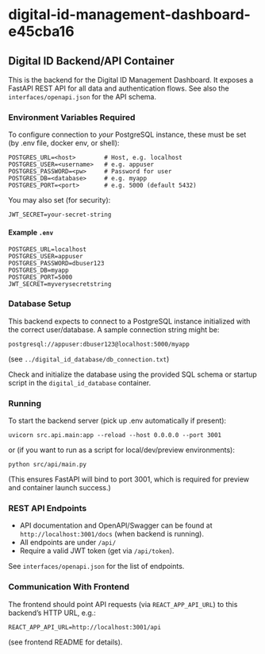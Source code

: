# digital-id-management-dashboard-e45cba16

## Digital ID Backend/API Container

This is the backend for the Digital ID Management Dashboard. It exposes a FastAPI REST API for all data and authentication flows.
See also the `interfaces/openapi.json` for the API schema.

### Environment Variables Required

To configure connection to *your* PostgreSQL instance, these must be set (by .env file, docker env, or shell):

```
POSTGRES_URL=<host>        # Host, e.g. localhost
POSTGRES_USER=<username>   # e.g. appuser
POSTGRES_PASSWORD=<pw>     # Password for user
POSTGRES_DB=<database>     # e.g. myapp
POSTGRES_PORT=<port>       # e.g. 5000 (default 5432)
```

You may also set (for security):

```
JWT_SECRET=your-secret-string
```

#### Example `.env`

```
POSTGRES_URL=localhost
POSTGRES_USER=appuser
POSTGRES_PASSWORD=dbuser123
POSTGRES_DB=myapp
POSTGRES_PORT=5000
JWT_SECRET=myverysecretstring
```

### Database Setup

This backend expects to connect to a PostgreSQL instance initialized with the correct user/database.
A sample connection string might be:
```
postgresql://appuser:dbuser123@localhost:5000/myapp
```
(see `../digital_id_database/db_connection.txt`)

Check and initialize the database using the provided SQL schema or startup script in the `digital_id_database` container.

### Running

To start the backend server (pick up .env automatically if present):
```
uvicorn src.api.main:app --reload --host 0.0.0.0 --port 3001
```
or (if you want to run as a script for local/dev/preview environments):
```
python src/api/main.py
```
(This ensures FastAPI will bind to port 3001, which is required for preview and container launch success.)

### REST API Endpoints

- API documentation and OpenAPI/Swagger can be found at `http://localhost:3001/docs` (when backend is running).
- All endpoints are under `/api/`
- Require a valid JWT token (get via `/api/token`).

See `interfaces/openapi.json` for the list of endpoints.

### Communication With Frontend

The frontend should point API requests (via `REACT_APP_API_URL`) to this backend’s HTTP URL, e.g.:
```
REACT_APP_API_URL=http://localhost:3001/api
```
(see frontend README for details).

